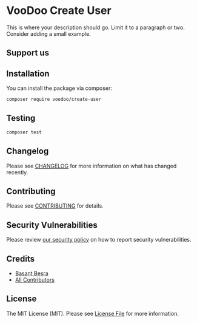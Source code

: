 # VooDoo Create User


This is where your description should go. Limit it to a paragraph or two. Consider adding a small example.

## Support us

## Installation

You can install the package via composer:

```bash
composer require voodoo/create-user
```


## Testing

```bash
composer test
```

## Changelog

Please see [CHANGELOG](CHANGELOG.md) for more information on what has changed recently.

## Contributing

Please see [CONTRIBUTING](.github/CONTRIBUTING.md) for details.

## Security Vulnerabilities

Please review [our security policy](../../security/policy) on how to report security vulnerabilities.

## Credits

- [Basant Besra](https://github.com/besrabasant)
- [All Contributors](../../contributors)

## License

The MIT License (MIT). Please see [License File](LICENSE.md) for more information.
